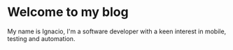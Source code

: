 # Welcome to my blog

My name is Ignacio, I'm a software developer with a keen interest in mobile, testing and automation.

